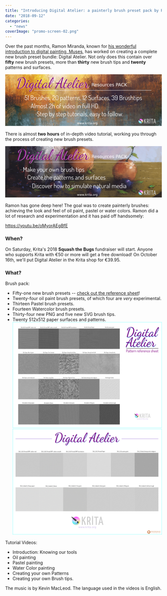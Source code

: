 ```yaml
---
title: "Introducing Digital Atelier: a painterly brush preset pack by Ramon Miranda with tutorial videos!"
date: "2018-09-12"
categories: 
  - "news"
coverImage: "promo-screen-02.png"
---
```


Over the past months, Ramon Miranda, known for [his wonderful introduction to digital painting, Muses](https://gum.co/SZZDI?wanted=true), has worked on creating a complete new brush preset bundle: Digital Atelier. Not only does this contain over **fifty** new brush presets, more than **thirty** new brush tips and **twenty** patterns and surfaces.

[![](images/promo-screen-02-1024x336.png)](https://krita.org/wp-content/uploads/2018/09/promo-screen-02.png)

There is almost **two** **hours** of in-depth video tutorial, working you through the process of creating new brush presets.

[![](images/promo-screen-01-1024x336.png)](https://krita.org/wp-content/uploads/2018/09/promo-screen-01.png)

Ramon has gone deep here! The goal was to create painterly brushes: achieving the look and feel of oil paint, pastel or water colors. Ramon did a lot of research and experimentation and it has paid off handsomely:

https://youtu.be/oMyorAEgBfE

### When?

On Saturday, Krita's 2018 **Squash the Bugs** fundraiser will start. Anyone who supports Krita with €50 or more will get a free download! On October 16th, we'll put Digital Atelier in the Krita shop for €39.95.

### What?

Brush pack:

- Fifty-one new brush presets -- [check out the reference sheet](https://files.kde.org/krita/marketing/digital_atelier_reference_sheet.pdf)!
- Twenty-four oil paint brush presets, of which four are _very_ experimental.
- Thirteen Pastel brush presets.
- Fourteen Watercolor brush presets.
- Thirty-four new PNG and five new SVG brush tips.
- Twenty 512x512 paper surfaces and patterns.[![](images/patterns-for-Atelier-1024x724.png)](https://krita.org/wp-content/uploads/2018/09/patterns-for-Atelier.png) [![](images/surfaces-for-Atelier-1024x724.png)](https://krita.org/wp-content/uploads/2018/09/surfaces-for-Atelier.png)

Tutorial Videos:

- Introduction: Knowing our tools
- Oil painting
- Pastel painting
- Water Color painting
- Creating your own Patterns
- Creating your own Brush tips.

The music is by Kevin MacLeod. The language used in the videos is English.
